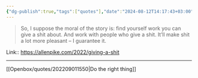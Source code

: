 ```yaml
---
{"dg-publish":true,"tags":["quotes"],"date":"2024-08-12T14:17:43+03:00","title":"work with people who give a shit","modified_at":"2024-08-12T14:18:05+03:00","aliases":"work with people who give a shit","dg-path":"/quotes/202408121417.md","permalink":"/quotes/202408121417/","dgPassFrontmatter":true}
---
```



> So, I suppose the moral of the story is: find yourself work you can give a shit about. And work with people who give a shit. It’ll make shit a lot more pleasant – I guarantee it.

Link:: https://allenpike.com/2022/giving-a-shit

---

[[Openbox/quotes/202209011550|Do the right thing]]

